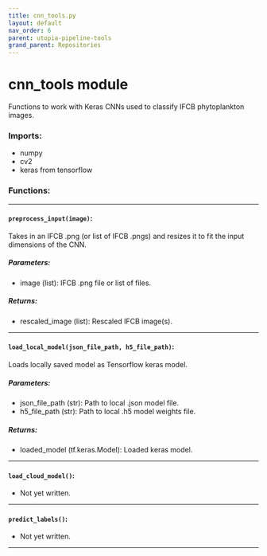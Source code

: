 ```yaml
---
title: cnn_tools.py
layout: default
nav_order: 6
parent: utopia-pipeline-tools
grand_parent: Repositories
---
```


# cnn_tools module

Functions to work with Keras CNNs used to classify IFCB phytoplankton images.

### Imports:  
- numpy
- cv2
- keras from tensorflow

### Functions:

---

#### `preprocess_input(image)`:
Takes in an IFCB .png (or list of IFCB .pngs) and resizes it to fit the 
input dimensions of the CNN.

##### Parameters:
- image (list): IFCB .png file or list of files.

##### Returns:
- rescaled_image (list): Rescaled IFCB image(s).

---

#### `load_local_model(json_file_path, h5_file_path)`:
Loads locally saved model as Tensorflow keras model.

##### Parameters:
- json_file_path (str): Path to local .json model file.
- h5_file_path (str): Path to local .h5 model weights file.

##### Returns:
- loaded_model (tf.keras.Model): Loaded keras model.

---

#### `load_cloud_model()`:
- Not yet written.

---

#### `predict_labels()`:
- Not yet written.

---